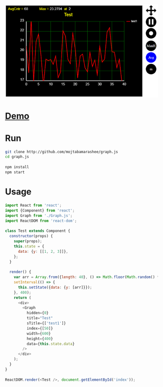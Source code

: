 

![Alt text](screenshots/screenshot1.png?raw=true "Optional Title")


# <a href="http://mojtabamarashee.github.io/graph.js">Demo</a>


# Run

```bash
git clone http://github.com/mojtabamarashee/graph.js
cd graph.js

npm install
npm start

```

# Usage
```javascript
import React from 'react';
import {Component} from 'react';
import Graph from './Graph.js';
import ReactDOM from 'react-dom';

class Test extends Component {
  constructor(props) {
    super(props);
    this.state = {
      data: {y: [[1, 2, 3]]},
    };
  }

  render() {
    var arr = Array.from({length: 40}, () => Math.floor(Math.random() * 40));
    setInterval(() => {
      this.setState({data: {y: [arr]}});
    }, 400);
    return (
      <div>
        <Graph
          hidden={0}
          title="Test"
          sTitle={['test1']}
          index={[50]}
          width={600}
          height={400}
          data={this.state.data}
        />
      </div>
    );
  }
}

ReactDOM.render(<Test />, document.getElementById('index'));

````


